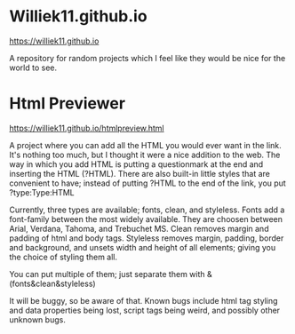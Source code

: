 # Williek11.github.io
https://williek11.github.io

A repository for random projects which I feel like they would be nice for the world to see.

# Html Previewer
https://williek11.github.io/htmlpreview.html

A project where you can add all the HTML you would ever want in the link. It's nothing too much, but I thought it were a nice addition to the web.
The way in which you add HTML is putting a questionmark at the end and inserting the HTML (?HTML).
There are also built-in little styles that are convenient to have; instead of putting ?HTML to the end of the link, you put ?type:Type:HTML

Currently, three types are available; fonts, clean, and styleless.
Fonts add a font-family between the most widely available. They are choosen between Arial, Verdana, Tahoma, and Trebuchet MS.
Clean removes margin and padding of html and body tags.
Styleless removes margin, padding, border and background, and unsets width and height of all elements; giving you the choice of styling them all.

You can put multiple of them; just separate them with & (fonts&clean&styleless)

It will be buggy, so be aware of that. Known bugs include html tag styling and data properties being lost, script tags being weird, and possibly other unknown bugs.
